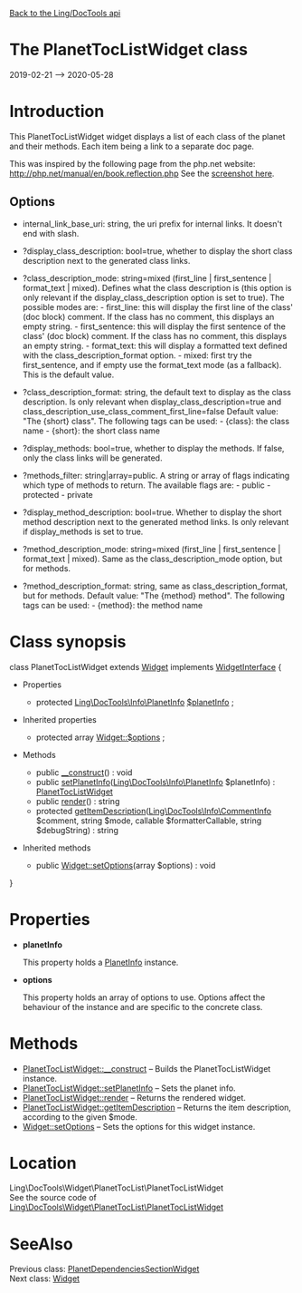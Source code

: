 [Back to the Ling/DocTools api](https://github.com/lingtalfi/DocTools/blob/master/doc/api/Ling/DocTools.md)



The PlanetTocListWidget class
================
2019-02-21 --> 2020-05-28






Introduction
============

This PlanetTocListWidget widget displays a list of each class of the planet and their methods.
Each item being a link to a separate doc page.


This was inspired by the following page from the php.net website: http://php.net/manual/en/book.reflection.php
See the [screenshot here](http://lingtalfi.com/img/universe/DocTools/toclist-widget.png).


Options
-----------
- internal_link_base_uri: string, the uri prefix for internal links. It doesn't end with slash.
- ?display_class_description: bool=true, whether to display the short class description next to the generated class links.

- ?class_description_mode: string=mixed (first_line | first_sentence | format_text | mixed).
         Defines what the class description is (this option is only relevant if the display_class_description option is set to true).
         The possible modes are:
             - first_line: this will display the first line of the class' (doc block) comment. If the class has no comment,
                         this displays an empty string.
             - first_sentence: this will display the first sentence of the class' (doc block) comment. If the class has no comment,
                         this displays an empty string.
             - format_text: this will display a formatted text defined with the class_description_format option.
             - mixed: first try the first_sentence, and if empty use the format_text mode (as a fallback).
                     This is the default value.


- ?class_description_format: string, the default text to display as the class description.
             Is only relevant when display_class_description=true and class_description_use_class_comment_first_line=false
             Default value: "The {short} class".
             The following tags can be used:
                 - {class}: the class name
                 - {short}: the short class name

- ?display_methods: bool=true, whether to display the methods. If false, only the class links will be generated.
- ?methods_filter: string|array=public. A string or array of flags indicating which type of methods to return.
                 The available flags are:
                     - public
                     - protected
                     - private

- ?display_method_description: bool=true. Whether to display the short method description next to the generated method links.
         Is only relevant if display_methods is set to true.

- ?method_description_mode: string=mixed (first_line | first_sentence | format_text | mixed).
         Same as the class_description_mode option, but for methods.


- ?method_description_format: string, same as class_description_format, but for methods.
             Default value: "The {method} method".
             The following tags can be used:
                 - {method}: the method name



Class synopsis
==============


class <span class="pl-k">PlanetTocListWidget</span> extends [Widget](https://github.com/lingtalfi/DocTools/blob/master/doc/api/Ling/DocTools/Widget/Widget.md) implements [WidgetInterface](https://github.com/lingtalfi/DocTools/blob/master/doc/api/Ling/DocTools/Widget/WidgetInterface.md) {

- Properties
    - protected [Ling\DocTools\Info\PlanetInfo](https://github.com/lingtalfi/DocTools/blob/master/doc/api/Ling/DocTools/Info/PlanetInfo.md) [$planetInfo](#property-planetInfo) ;

- Inherited properties
    - protected array [Widget::$options](#property-options) ;

- Methods
    - public [__construct](https://github.com/lingtalfi/DocTools/blob/master/doc/api/Ling/DocTools/Widget/PlanetTocList/PlanetTocListWidget/__construct.md)() : void
    - public [setPlanetInfo](https://github.com/lingtalfi/DocTools/blob/master/doc/api/Ling/DocTools/Widget/PlanetTocList/PlanetTocListWidget/setPlanetInfo.md)([Ling\DocTools\Info\PlanetInfo](https://github.com/lingtalfi/DocTools/blob/master/doc/api/Ling/DocTools/Info/PlanetInfo.md) $planetInfo) : [PlanetTocListWidget](https://github.com/lingtalfi/DocTools/blob/master/doc/api/Ling/DocTools/Widget/PlanetTocList/PlanetTocListWidget.md)
    - public [render](https://github.com/lingtalfi/DocTools/blob/master/doc/api/Ling/DocTools/Widget/PlanetTocList/PlanetTocListWidget/render.md)() : string
    - protected [getItemDescription](https://github.com/lingtalfi/DocTools/blob/master/doc/api/Ling/DocTools/Widget/PlanetTocList/PlanetTocListWidget/getItemDescription.md)([Ling\DocTools\Info\CommentInfo](https://github.com/lingtalfi/DocTools/blob/master/doc/api/Ling/DocTools/Info/CommentInfo.md) $comment, string $mode, callable $formatterCallable, string $debugString) : string

- Inherited methods
    - public [Widget::setOptions](https://github.com/lingtalfi/DocTools/blob/master/doc/api/Ling/DocTools/Widget/Widget/setOptions.md)(array $options) : void

}




Properties
=============

- <span id="property-planetInfo"><b>planetInfo</b></span>

    This property holds a [PlanetInfo](https://github.com/lingtalfi/DocTools/blob/master/doc/api/Ling/DocTools/Info/PlanetInfo.md) instance.
    
    

- <span id="property-options"><b>options</b></span>

    This property holds an array of options to use. Options affect the behaviour of the instance and
    are specific to the concrete class.
    
    



Methods
==============

- [PlanetTocListWidget::__construct](https://github.com/lingtalfi/DocTools/blob/master/doc/api/Ling/DocTools/Widget/PlanetTocList/PlanetTocListWidget/__construct.md) &ndash; Builds the PlanetTocListWidget instance.
- [PlanetTocListWidget::setPlanetInfo](https://github.com/lingtalfi/DocTools/blob/master/doc/api/Ling/DocTools/Widget/PlanetTocList/PlanetTocListWidget/setPlanetInfo.md) &ndash; Sets the planet info.
- [PlanetTocListWidget::render](https://github.com/lingtalfi/DocTools/blob/master/doc/api/Ling/DocTools/Widget/PlanetTocList/PlanetTocListWidget/render.md) &ndash; Returns the rendered widget.
- [PlanetTocListWidget::getItemDescription](https://github.com/lingtalfi/DocTools/blob/master/doc/api/Ling/DocTools/Widget/PlanetTocList/PlanetTocListWidget/getItemDescription.md) &ndash; Returns the item description, according to the given $mode.
- [Widget::setOptions](https://github.com/lingtalfi/DocTools/blob/master/doc/api/Ling/DocTools/Widget/Widget/setOptions.md) &ndash; Sets the options for this widget instance.





Location
=============
Ling\DocTools\Widget\PlanetTocList\PlanetTocListWidget<br>
See the source code of [Ling\DocTools\Widget\PlanetTocList\PlanetTocListWidget](https://github.com/lingtalfi/DocTools/blob/master/Widget/PlanetTocList/PlanetTocListWidget.php)



SeeAlso
==============
Previous class: [PlanetDependenciesSectionWidget](https://github.com/lingtalfi/DocTools/blob/master/doc/api/Ling/DocTools/Widget/PlanetDependenciesSection/PlanetDependenciesSectionWidget.md)<br>Next class: [Widget](https://github.com/lingtalfi/DocTools/blob/master/doc/api/Ling/DocTools/Widget/Widget.md)<br>
